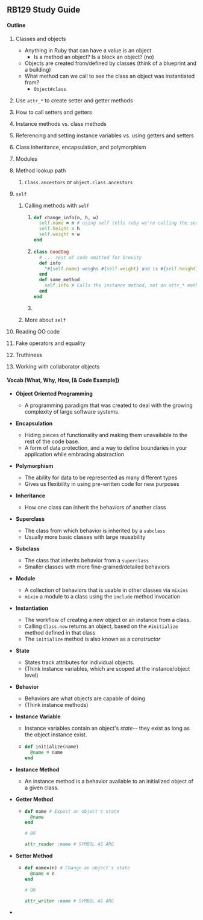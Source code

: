 ## RB129 Study Guide

#### Outline

1. Classes and objects

   * Anything in Ruby that can have a value is an object
     * Is a method an object? Is a block an object? (no)
   * Objects are created from/defined by classes (think of a blueprint and a building)
   * What method can we call to see the class an object was instantiated from?
     * ```Object#class```

2. Use ```attr_*``` to create setter and getter methods

3. How to call setters and getters

4. Instance methods vs. class methods

5. Referencing and setting instance variables vs. using getters and setters

6. Class inheritance, encapsulation, and polymorphism

7. Modules

8. Method lookup path

   1. ```Class.ancestors``` or ```object.class.ancestors```

9. ```self```

   1. Calling methods with ```self```

      1. ```Ruby
         def change_info(n, h, w)
           self.name = n # using self tells ruby we're calling the setter method
           self.height = h
           self.weight = w
         end
         ```

      2. ```Ruby
         class GoodDog
           # ... rest of code omitted for brevity
           def info
             "#{self.name} weighs #{self.weight} and is #{self.height} tall"
           end
           def some_method
             self.info # Calls the instance method, not an attr_* method
           end
         end
         ```

      3. 

   2. More about ```self```

10. Reading OO code

11. Fake operators and equality

12. Truthiness

13. Working with collaborator objects



#### Vocab (What, Why, How, [& Code Example])

* **Object Oriented Programming**

  * A programming paradigm that was created to deal with the growing complexity of large software systems.

* **Encapsulation**

  * Hiding pieces of functionality and making them unavailable to the rest of the code base.
  * A form of data protection, and a way to define boundaries in your application while embracing abstraction

* **Polymorphism**

  * The ability for data to be represented as many different types
  * Gives us flexibility in using pre-written code for new purposes

* **Inheritance**

  * How one class can inherit the behaviors of another class

* **Superclass**

  * The class from which behavior is inherited by a ```subclass```
  * Usually more basic classes with large reusability

* **Subclass**

  * The class that inherits behavior from a ```superclass```
  * Smaller classes with more fine-grained/detailed behaviors

* **Module**

  * A collection of behaviors that is usable in other classes via ```mixins```
  * ```mixin``` a module to a class using the ```include``` method invocation

* **Instantiation**

  * The workflow of creating a new object or an instance from a class.
  * Calling ``Class.new`` returns an object, based on the ```#initialize``` method defined in that class
  * The ```initialize``` method is also known as a *constructor*

* **State**

  * States track attributes for individual objects.
  * (Think instance variables, which are scoped at the instance/object level)

* **Behavior**

  * Behaviors are what objects are capable of doing
  * (Think instance methods)

* **Instance Variable**

  * Instance variables contain an object's *state*-- they exist as long as the object instance exist.

  * ```Ruby
    def initialize(name)
      @name = name
    end	
    ```

* **Instance Method**

  * An instance method is a behavior available to an initialized object of a given class.

* **Getter Method**

  * ```ruby
    def name # Expost an object's state
      @name
    end
    
    # OR
    
    attr_reader :name # SYMBOL AS ARG
    ```

* **Setter Method**

  * ```Ruby
    def name=(n) # Change an object's state
      @name = n
    end
    
    # OR
    
    attr_writer :name # SYMBOL AS ARG
    ```

* 
